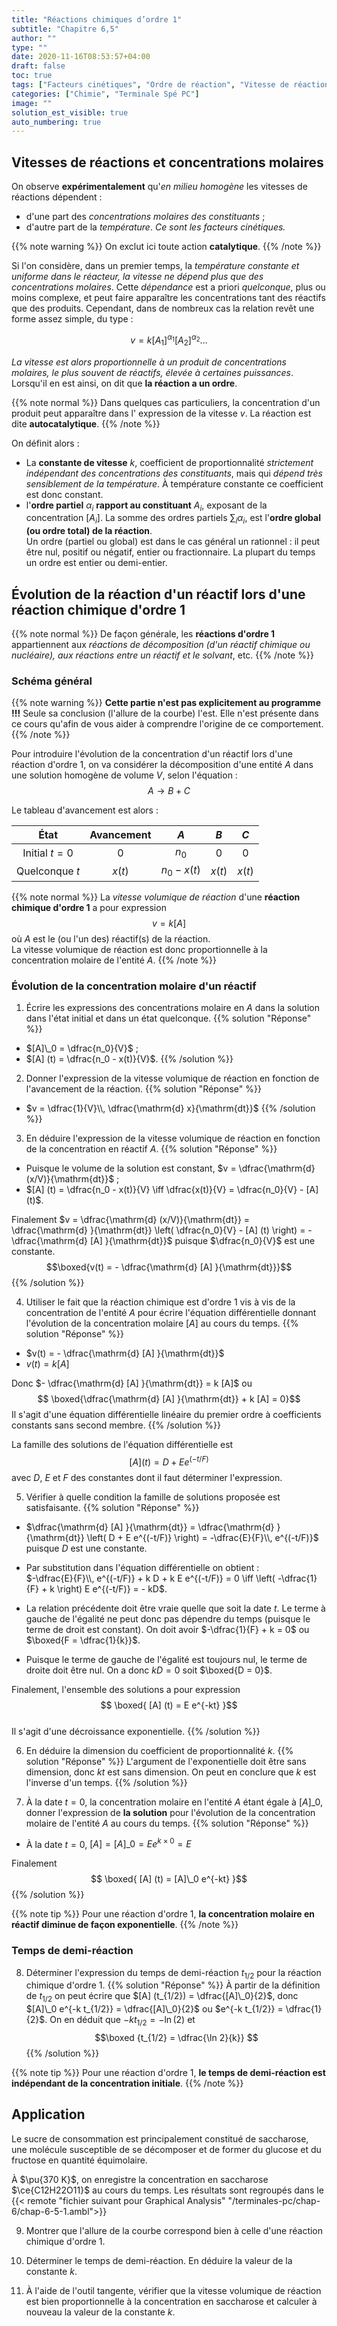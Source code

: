 ```yaml
---
title: "Réactions chimiques d’ordre 1"
subtitle: "Chapitre 6,5"
author: ""
type: ""
date: 2020-11-16T08:53:57+04:00
draft: false
toc: true
tags: ["Facteurs cinétiques", "Ordre de réaction", "Vitesse de réaction"]
categories: ["Chimie", "Terminale Spé PC"]
image: ""
solution_est_visible: true
auto_numbering: true
---
```


## Vitesses de réactions et concentrations molaires

On observe **expérimentalement** qu'*en milieu homogène* les vitesses de réactions dépendent :
- d'une part des *concentrations molaires des constituants* ;
- d'autre part de la *température*.
*Ce sont les facteurs cinétiques.*

{{% note warning %}}
On exclut ici toute action **catalytique**.
{{% /note %}}

Si l'on considère, dans un premier temps, la *température constante et uniforme dans le réacteur, la vitesse ne dépend plus que des concentrations molaires*. Cette *dépendance* est a priori *quelconque*, plus ou moins complexe, et peut faire apparaître les concentrations tant des réactifs que des produits. Cependant, dans de nombreux cas la relation revêt une forme assez simple, du type : 

$$ v = k [A_1]^{\alpha_1}[A_2]^{\alpha_2}\ldots$$

*La vitesse est alors proportionnelle à un produit de concentrations molaires, le plus souvent de réactifs, élevée à certaines puissances*. Lorsqu'il en est ainsi, on dit que **la réaction a un ordre**.

{{% note normal %}}
Dans quelques cas particuliers, la concentration d'un produit peut apparaître dans l' expression de la vitesse $v$. La réaction est dite **autocatalytique**.
{{% /note %}}

On définit alors :
- La **constante de vitesse** $k$, coefficient de proportionnalité *strictement indépendant des concentrations des constituants*, mais qui *dépend très sensiblement de la température*. À température constante ce coefficient est donc constant.
- l'**ordre partiel** $\alpha_i$ **rapport au constituant** $A_i$, exposant de la concentration $[A_i]$. La somme des ordres partiels $\sum_i \alpha_i$, est l'**ordre global (ou ordre total) de la réaction**.      
Un ordre (partiel ou global) est dans le cas général un rationnel : il peut être nul, positif ou négatif, entier ou fractionnaire. La plupart du temps un ordre est entier ou demi-entier.

## Évolution de la réaction d'un réactif lors d'une réaction chimique d'ordre 1

{{% note normal %}}
De façon générale, les **réactions d'ordre 1** appartiennent aux *réactions de décomposition (d'un réactif chimique ou nucléaire), aux réactions entre un réactif et le solvant*, etc.
{{% /note %}}

### Schéma général 

{{% note warning %}}
**Cette partie n'est pas explicitement au programme !!!** Seule sa conclusion (l'allure de la courbe) l'est. Elle n'est présente dans ce cours qu'afin de vous aider à comprendre l'origine de ce comportement.
{{% /note %}}

Pour introduire l'évolution de la concentration d'un réactif lors d'une réaction d'ordre 1, on va considérer la décomposition d'une entité $A$ dans une solution homogène de volume $V$, selon l'équation :
$$ A \longrightarrow B + C $$

Le tableau d'avancement est alors :
<center>

| État | Avancement | $A$ | $B$ | $C$ |
| :---: | :---: | :---: | :---: | :---: |
| Initial $t=0$ | 0 | $n_0$ | 0 | 0 |
| Quelconque $t$ | $x(t)$ | $n_0 - x(t)$ | $x(t)$ | $x(t)$ |

</center>

{{% note normal %}}
La *vitesse volumique de réaction* d'une **réaction chimique d'ordre 1** a pour expression 
$$ v = k [A] $$
où $A$ est le (ou l'un des) réactif(s) de la réaction.    
La vitesse volumique de réaction est donc proportionnelle à la concentration molaire de l'entité $A$.
{{% /note %}}


### Évolution de la concentration molaire d'un réactif

1. Écrire les expressions des concentrations molaire en $A$ dans la solution dans l'état initial et dans un état quelconque.
{{% solution "Réponse" %}}
- $[A]\_0 = \dfrac{n_0}{V}$ ;
- $[A] (t) = \dfrac{n_0 - x(t)}{V}$.
{{% /solution %}}

2. Donner l'expression de la vitesse volumique de réaction en fonction de l'avancement de la réaction.
{{% solution "Réponse" %}}
- $v = \dfrac{1}{V}\\, \dfrac{\mathrm{d} x}{\mathrm{dt}}$
{{% /solution %}}

3. En déduire l'expression de la vitesse volumique de réaction en fonction de la concentration en réactif $A$.
{{% solution "Réponse" %}}
- Puisque le volume de la solution est constant, $v = \dfrac{\mathrm{d} (x/V)}{\mathrm{dt}}$ ;
- $[A] (t) = \dfrac{n_0 - x(t)}{V} \iff \dfrac{x(t)}{V} = \dfrac{n_0}{V} - [A] (t)$.

Finalement $v = \dfrac{\mathrm{d} (x/V)}{\mathrm{dt}} = \dfrac{\mathrm{d} }{\mathrm{dt}} \left( \dfrac{n_0}{V} - [A] (t)  \right) = - \dfrac{\mathrm{d} [A] }{\mathrm{dt}}$ puisque $\dfrac{n_0}{V}$ est une constante.
$$\boxed{v(t) = - \dfrac{\mathrm{d} [A] }{\mathrm{dt}}}$$
{{% /solution %}}

4. Utiliser le fait que la réaction chimique est d'ordre 1 vis à vis de la concentration de l'entité $A$ pour écrire l'équation différentielle donnant l'évolution de la concentration molaire $[A]$ au cours du temps.
{{% solution "Réponse" %}}
- $v(t) = - \dfrac{\mathrm{d} [A] }{\mathrm{dt}}$
- $v(t) = k [A]$

Donc $- \dfrac{\mathrm{d} [A] }{\mathrm{dt}} = k [A]$ ou
$$ \boxed{\dfrac{\mathrm{d} [A] }{\mathrm{dt}} + k [A] = 0}$$
Il s'agit d'une équation différentielle linéaire du premier ordre à coefficients constants sans second membre.
{{% /solution %}}

La famille des solutions de l'équation différentielle est 
$$[A] (t) = D + E e^{(-t/F)}$$
avec $D$, $E$ et $F$ des constantes dont il faut déterminer l'expression.

5. Vérifier à quelle condition la famille de solutions proposée est satisfaisante.
{{% solution "Réponse" %}}
 - $\dfrac{\mathrm{d} [A] }{\mathrm{dt}} = \dfrac{\mathrm{d} }{\mathrm{dt}} \left( D + E e^{(-t/F)} \right) = -\dfrac{E}{F}\\, e^{(-t/F)}$ puisque $D$ est une constante.

 - Par substitution dans l'équation différentielle on obtient :      
 $-\dfrac{E}{F}\\, e^{(-t/F)} + k D + k E e^{(-t/F)} = 0 \iff \left( -\dfrac{1}{F} +  k \right) E e^{(-t/F)} = - kD$. 

 - La relation précédente doit être vraie quelle que soit la date $t$. Le terme à gauche de l'égalité ne peut donc pas dépendre du temps (puisque le terme de droit est constant). On doit avoir $-\dfrac{1}{F} +  k = 0$ ou $\boxed{F = \dfrac{1}{k}}$.

 - Puisque le terme de gauche de l'égalité est toujours nul, le terme de droite doit être nul. On a donc $kD = 0$ soit $\boxed{D = 0}$.

 Finalement, l'ensemble des solutions a pour expression 
 $$ \boxed{ [A] (t) = E e^{-kt}  }$$   
 Il s'agit d'une décroissance exponentielle.
{{% /solution %}}

6. En déduire la dimension du coefficient de proportionnalité $k$.
{{% solution "Réponse" %}}
L'argument de l'exponentielle doit être sans dimension, donc $kt$ est sans dimension. On peut en conclure que $k$ est l'inverse d'un temps.
{{% /solution %}}

7. À la date $t=0$, la concentration molaire en l'entité $A$ étant égale à $[A]\_0$, donner l'expression de **la solution** pour l'évolution de la concentration molaire de l'entité $A$ au cours du temps.
{{% solution "Réponse" %}}
- À la date $t=0$, $[A] = [A]\_0 = E e^{k\times 0} = E$

Finalement $$ \boxed{ [A] (t) = [A]\_0 e^{-kt}  }$$
{{% /solution %}}

{{% note tip %}}
Pour une réaction d'ordre 1, **la concentration molaire en réactif diminue de façon exponentielle**.
{{% /note %}}

### Temps de demi-réaction

8. Déterminer l'expression du temps de demi-réaction $t_{1/2}$ pour la réaction chimique d'ordre 1.
{{% solution "Réponse" %}}
À partir de la définition de $t_{1/2}$ on peut écrire que $[A] (t_{1/2}) = \dfrac{[A]\_0}{2}$, donc $[A]\_0 e^{-k t_{1/2}} = \dfrac{[A]\_0}{2}$ ou $e^{-k t_{1/2}} = \dfrac{1}{2}$. On en déduit que $-k t_{1/2} = - \ln(2)$ et 
$$\boxed {t_{1/2} = \dfrac{\ln 2}{k}} $$
{{% /solution %}}

{{% note tip %}}
Pour une réaction d'ordre 1, **le temps de demi-réaction est indépendant de la concentration initiale**.
{{% /note %}}

## Application

Le sucre de consommation est principalement constitué de saccharose, une molécule susceptible de se décomposer et de former du glucose et du fructose en quantité équimolaire.

À $\pu{370 K}$, on enregistre la concentration en saccharose $\ce{C12H22O11}$ au cours du temps. Les résultats sont regroupés dans le {{< remote "fichier suivant pour Graphical Analysis" "/terminales-pc/chap-6/chap-6-5-1.ambl">}}

9. Montrer que l'allure de la courbe correspond bien à celle d'une réaction chimique d'ordre 1.

10. Déterminer le temps de demi-réaction. En déduire la valeur de la constante $k$.

11. À l'aide de l'outil tangente, vérifier que la vitesse volumique de réaction est bien proportionnelle à la concentration en saccharose et calculer à nouveau la valeur de la constante $k$.